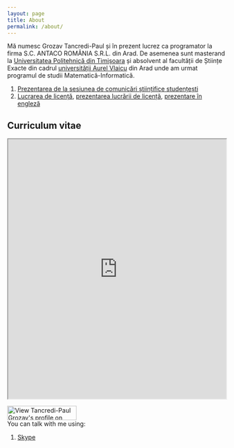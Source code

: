 ```yaml
---
layout: page
title: About
permalink: /about/
---
```

<p>Mă numesc Grozav Tancredi-Paul și în prezent lucrez ca programator la firma S.C. ANTACO ROMÂNIA S.R.L. din Arad. De asemenea sunt masterand la <a href="http://www.upt.ro">Universitatea Politehnică din Timișoara</a> și absolvent al facultății de Științe Exacte din cadrul <a href="http://www.uav.ro">universității Aurel Vlaicu</a> din Arad unde am urmat programul de studii Matematică-Informatică.</p>
<ol>
  <li><a title="Sesiunea de comunicări științifice studențești" href="https://docs.google.com/open?id=0B3p55e71TUSuUEh4dE9LQjBFaGM">Prezentarea de la sesiunea de comunicări științifice studențești</a></li>
  <li><a title="Lucrare licență" href="https://docs.google.com/open?id=0B3p55e71TUSueDJaNzJ2ZUZSanlNSDVlRlZta05FQQ">Lucrarea de licență</a>, <a title="Prezentarea lucrării de licență" href="https://docs.google.com/open?id=0B3p55e71TUSuV3Y0RmxVYXN1ZjA">prezentarea lucrării de licență</a>, <a href="https://docs.google.com/open?id=0B3p55e71TUSuN3B3a1VieEdZVW8">prezentare în engleză</a></li>
</ol>
<h2>Curriculum vitae</h2>
<p><iframe src="https://docs.google.com/file/d/0B3p55e71TUSuZDg1VmwtZTdaWW8/preview" width="100%" height="600px"></iframe></p>
<p><a href="https://ro.linkedin.com/pub/tancredi-paul-grozav/78/804/258" target="_blank"><img src="https://static.licdn.com/scds/common/u/img/webpromo/btn_myprofile_160x33.png" width="160" height="33" border="0" alt="View Tancredi-Paul Grozav's profile on LinkedIn"></a><br />
You can talk with me using:
<ol>
  <li><a href="http://www.skype.com/en/">Skype</a> <script type="text/javascript" src="https://secure.skypeassets.com/i/scom/js/skype-uri.js"></script><div id="SkypeButton_Call_skype.tedi_1"><script type="text/javascript">Skype.ui({"name": "dropdown","element": "SkypeButton_Call_skype.tedi_1","participants": ["skype.tedi"],"imageSize": 32});</script></div></li>
</ol>
